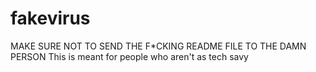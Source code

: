 # fakevirus
MAKE SURE NOT TO SEND THE F*CKING README FILE TO THE DAMN PERSON
This is meant for people who aren't as tech savy

